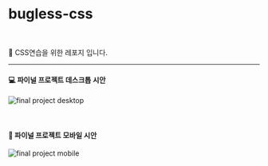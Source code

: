 # bugless-css

<br/>

🎨 CSS연습을 위한 레포지 입니다.
<br/>

---

#### 💻 파이널 프로젝트 데스크톱 시안

![final project desktop](https://user-images.githubusercontent.com/100513756/202463180-faaea2f5-eb31-447c-bb68-c49058f9cf18.gif)

<br/>

#### 📱 파이널 프로젝트 모바일 시안

![final project mobile](https://user-images.githubusercontent.com/100513756/202466361-5bd77538-838b-4966-a474-da4cde4301ce.gif)
